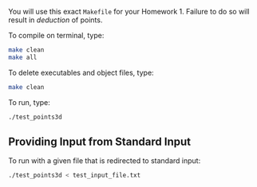 You will use this exact `Makefile` for your Homework 1. Failure to do so will result in *deduction* of points.

To compile on terminal, type:

```bash
make clean
make all
```

To delete executables and object files, type:

```bash
make clean
```

To run, type:

```bash
./test_points3d
```

## Providing Input from Standard Input

To run with a given file that is redirected to standard input:

```bash
./test_points3d < test_input_file.txt
```
